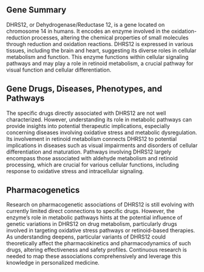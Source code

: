 ## Gene Summary
DHRS12, or Dehydrogenase/Reductase 12, is a gene located on chromosome 14 in humans. It encodes an enzyme involved in the oxidation-reduction processes, altering the chemical properties of small molecules through reduction and oxidation reactions. DHRS12 is expressed in various tissues, including the brain and heart, suggesting its diverse roles in cellular metabolism and function. This enzyme functions within cellular signaling pathways and may play a role in retinoid metabolism, a crucial pathway for visual function and cellular differentiation.

## Gene Drugs, Diseases, Phenotypes, and Pathways
The specific drugs directly associated with DHRS12 are not well characterized. However, understanding its role in metabolic pathways can provide insights into potential therapeutic implications, especially concerning diseases involving oxidative stress and metabolic dysregulation. Its involvement in retinoid metabolism connects DHRS12 to potential implications in diseases such as visual impairments and disorders of cellular differentiation and maturation. Pathways involving DHRS12 largely encompass those associated with aldehyde metabolism and retinoid processing, which are crucial for various cellular functions, including response to oxidative stress and intracellular signaling.

## Pharmacogenetics
Research on pharmacogenetic associations of DHRS12 is still evolving with currently limited direct connections to specific drugs. However, the enzyme’s role in metabolic pathways hints at the potential influence of genetic variations in DHRS12 on drug metabolism, particularly drugs involved in targeting oxidative stress pathways or retinoid-based therapies. As understanding deepens, particular variants of DHRS12 could theoretically affect the pharmacokinetics and pharmacodynamics of such drugs, altering effectiveness and safety profiles. Continuous research is needed to map these associations comprehensively and leverage this knowledge in personalized medicine.